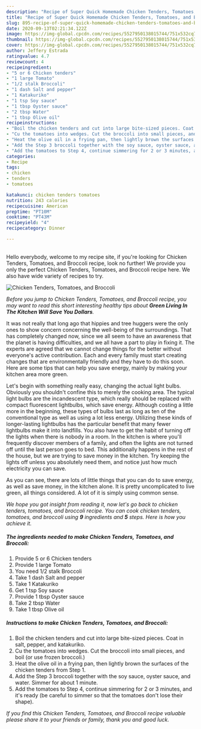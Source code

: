 ```yaml
---
description: "Recipe of Super Quick Homemade Chicken Tenders, Tomatoes, and Broccoli"
title: "Recipe of Super Quick Homemade Chicken Tenders, Tomatoes, and Broccoli"
slug: 895-recipe-of-super-quick-homemade-chicken-tenders-tomatoes-and-broccoli
date: 2020-09-13T02:21:34.122Z
image: https://img-global.cpcdn.com/recipes/5527950138015744/751x532cq70/chicken-tenders-tomatoes-and-broccoli-recipe-main-photo.jpg
thumbnail: https://img-global.cpcdn.com/recipes/5527950138015744/751x532cq70/chicken-tenders-tomatoes-and-broccoli-recipe-main-photo.jpg
cover: https://img-global.cpcdn.com/recipes/5527950138015744/751x532cq70/chicken-tenders-tomatoes-and-broccoli-recipe-main-photo.jpg
author: Jeffery Estrada
ratingvalue: 4.7
reviewcount: 4
recipeingredient:
- "5 or 6 Chicken tenders"
- "1 large Tomato"
- "1/2 stalk Broccoli"
- "1 dash Salt and pepper"
- "1 Katakuriko"
- "1 tsp Soy sauce"
- "1 tbsp Oyster sauce"
- "2 tbsp Water"
- "1 tbsp Olive oil"
recipeinstructions:
- "Boil the chicken tenders and cut into large bite-sized pieces. Coat in salt, pepper, and katakuriko."
- "Cu the tomatoes into wedges. Cut the broccoli into small pieces, and boil (or use frozen broccoli.)"
- "Heat the olive oil in a frying pan, then lightly brown the surfaces of the chicken tenders from Step 1."
- "Add the Step 3 broccoli together with the soy sauce, oyster sauce, and water. Simmer for about 1 minute."
- "Add the tomatoes to Step 4, continue simmering for 2 or 3 minutes, and it&#39;s ready (be careful to simmer so that the tomatoes don&#39;t lose their shape)."
categories:
- Recipe
tags:
- chicken
- tenders
- tomatoes

katakunci: chicken tenders tomatoes 
nutrition: 243 calories
recipecuisine: American
preptime: "PT10M"
cooktime: "PT43M"
recipeyield: "4"
recipecategory: Dinner

---
```

<br>
Hello everybody, welcome to my recipe site, if you're looking for Chicken Tenders, Tomatoes, and Broccoli recipe, look no further! We provide you only the perfect Chicken Tenders, Tomatoes, and Broccoli recipe here. We also have wide variety of recipes to try.
<br>


![Chicken Tenders, Tomatoes, and Broccoli](https://img-global.cpcdn.com/recipes/5527950138015744/751x532cq70/chicken-tenders-tomatoes-and-broccoli-recipe-main-photo.jpg)

<i>Before you jump to Chicken Tenders, Tomatoes, and Broccoli recipe, you may want to read this short interesting healthy tips about 
<strong>Green Living In The Kitchen Will Save You Dollars</strong>.</i>
</br>

It was not really that long ago that hippies and tree huggers were the only ones to show concern concerning the well-being of the surroundings. That has completely changed now, since we all seem to have an awareness that the planet is having difficulties, and we all have a part to play in fixing it. The experts are agreed that we cannot change things for the better without everyone's active contribution. Each and every family must start creating changes that are environmentally friendly and they have to do this soon. Here are some tips that can help you save energy, mainly by making your kitchen area more green.

Let's begin with something really easy, changing the actual light bulbs. Obviously you shouldn't confine this to merely the cooking area. The typical light bulbs are the incandescent type, which really should be replaced with compact fluorescent lightbulbs, which save energy. Although costing a little more in the beginning, these types of bulbs last as long as ten of the conventional type as well as using a lot less energy. Utilizing these kinds of longer-lasting lightbulbs has the particular benefit that many fewer lightbulbs make it into landfills. You also have to get the habit of turning off the lights when there is nobody in a room. In the kitchen is where you'll frequently discover members of a family, and often the lights are not turned off until the last person goes to bed. This additionally happens in the rest of the house, but we are trying to save money in the kitchen. Try keeping the lights off unless you absolutely need them, and notice just how much electricity you can save.

As you can see, there are lots of little things that you can do to save energy, as well as save money, in the kitchen alone. It is pretty uncomplicated to live green, all things considered. A lot of it is simply using common sense.


<i>We hope you got insight from reading it, now let's go back to chicken tenders, tomatoes, and broccoli recipe. You can cook chicken tenders, tomatoes, and broccoli using <strong>9</strong> ingredients and <strong>5</strong> steps. Here is how you achieve it.
</i>

##### The ingredients needed to make Chicken Tenders, Tomatoes, and Broccoli:

1. Provide 5 or 6 Chicken tenders
1. Provide 1 large Tomato
1. You need 1/2 stalk Broccoli
1. Take 1 dash Salt and pepper
1. Take 1 Katakuriko
1. Get 1 tsp Soy sauce
1. Provide 1 tbsp Oyster sauce
1. Take 2 tbsp Water
1. Take 1 tbsp Olive oil


##### Instructions to make Chicken Tenders, Tomatoes, and Broccoli:

1. Boil the chicken tenders and cut into large bite-sized pieces. Coat in salt, pepper, and katakuriko.
1. Cu the tomatoes into wedges. Cut the broccoli into small pieces, and boil (or use frozen broccoli.)
1. Heat the olive oil in a frying pan, then lightly brown the surfaces of the chicken tenders from Step 1.
1. Add the Step 3 broccoli together with the soy sauce, oyster sauce, and water. Simmer for about 1 minute.
1. Add the tomatoes to Step 4, continue simmering for 2 or 3 minutes, and it&#39;s ready (be careful to simmer so that the tomatoes don&#39;t lose their shape).


<i>If you find this Chicken Tenders, Tomatoes, and Broccoli recipe valuable please share it to your friends or family, thank you and good luck.</i>
